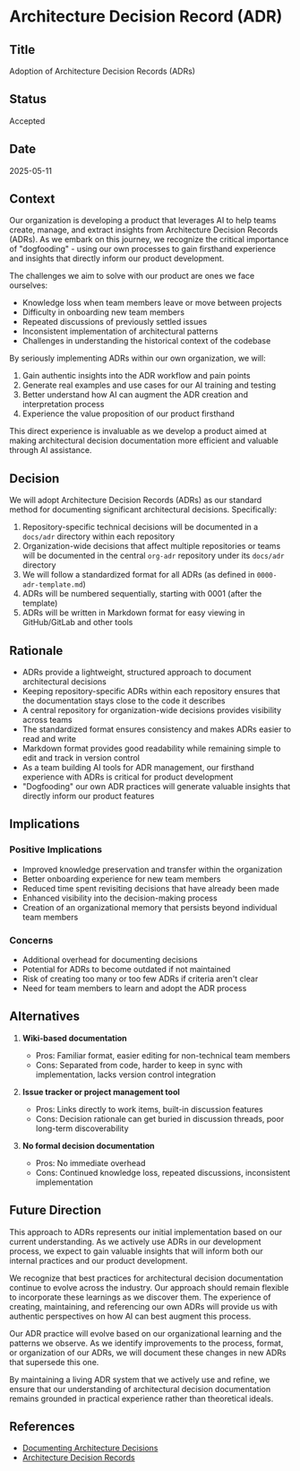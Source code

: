 # Architecture Decision Record (ADR)

## Title
Adoption of Architecture Decision Records (ADRs)

## Status
Accepted

## Date
2025-05-11

## Context
Our organization is developing a product that leverages AI to help teams create, manage, and extract insights from Architecture Decision Records (ADRs). As we embark on this journey, we recognize the critical importance of "dogfooding" - using our own processes to gain firsthand experience and insights that directly inform our product development.

The challenges we aim to solve with our product are ones we face ourselves:
- Knowledge loss when team members leave or move between projects
- Difficulty in onboarding new team members
- Repeated discussions of previously settled issues
- Inconsistent implementation of architectural patterns
- Challenges in understanding the historical context of the codebase

By seriously implementing ADRs within our own organization, we will:
1. Gain authentic insights into the ADR workflow and pain points
2. Generate real examples and use cases for our AI training and testing
3. Better understand how AI can augment the ADR creation and interpretation process
4. Experience the value proposition of our product firsthand

This direct experience is invaluable as we develop a product aimed at making architectural decision documentation more efficient and valuable through AI assistance.

## Decision
We will adopt Architecture Decision Records (ADRs) as our standard method for documenting significant architectural decisions. Specifically:

1. Repository-specific technical decisions will be documented in a `docs/adr` directory within each repository
2. Organization-wide decisions that affect multiple repositories or teams will be documented in the central `org-adr` repository under its `docs/adr` directory
3. We will follow a standardized format for all ADRs (as defined in `0000-adr-template.md`)
4. ADRs will be numbered sequentially, starting with 0001 (after the template)
5. ADRs will be written in Markdown format for easy viewing in GitHub/GitLab and other tools

## Rationale
- ADRs provide a lightweight, structured approach to document architectural decisions
- Keeping repository-specific ADRs within each repository ensures that the documentation stays close to the code it describes
- A central repository for organization-wide decisions provides visibility across teams
- The standardized format ensures consistency and makes ADRs easier to read and write
- Markdown format provides good readability while remaining simple to edit and track in version control
- As a team building AI tools for ADR management, our firsthand experience with ADRs is critical for product development
- "Dogfooding" our own ADR practices will generate valuable insights that directly inform our product features

## Implications
### Positive Implications
- Improved knowledge preservation and transfer within the organization
- Better onboarding experience for new team members
- Reduced time spent revisiting decisions that have already been made
- Enhanced visibility into the decision-making process
- Creation of an organizational memory that persists beyond individual team members

### Concerns
- Additional overhead for documenting decisions
- Potential for ADRs to become outdated if not maintained
- Risk of creating too many or too few ADRs if criteria aren't clear
- Need for team members to learn and adopt the ADR process

## Alternatives
1. **Wiki-based documentation**
   - Pros: Familiar format, easier editing for non-technical team members
   - Cons: Separated from code, harder to keep in sync with implementation, lacks version control integration

2. **Issue tracker or project management tool**
   - Pros: Links directly to work items, built-in discussion features
   - Cons: Decision rationale can get buried in discussion threads, poor long-term discoverability

3. **No formal decision documentation**
   - Pros: No immediate overhead
   - Cons: Continued knowledge loss, repeated discussions, inconsistent implementation

## Future Direction
This approach to ADRs represents our initial implementation based on our current understanding. As we actively use ADRs in our development process, we expect to gain valuable insights that will inform both our internal practices and our product development.

We recognize that best practices for architectural decision documentation continue to evolve across the industry. Our approach should remain flexible to incorporate these learnings as we discover them. The experience of creating, maintaining, and referencing our own ADRs will provide us with authentic perspectives on how AI can best augment this process.

Our ADR practice will evolve based on our organizational learning and the patterns we observe. As we identify improvements to the process, format, or organization of our ADRs, we will document these changes in new ADRs that supersede this one.

By maintaining a living ADR system that we actively use and refine, we ensure that our understanding of architectural decision documentation remains grounded in practical experience rather than theoretical ideals.

## References
- [Documenting Architecture Decisions](https://cognitect.com/blog/2011/11/15/documenting-architecture-decisions)
- [Architecture Decision Records](https://adr.github.io/)

